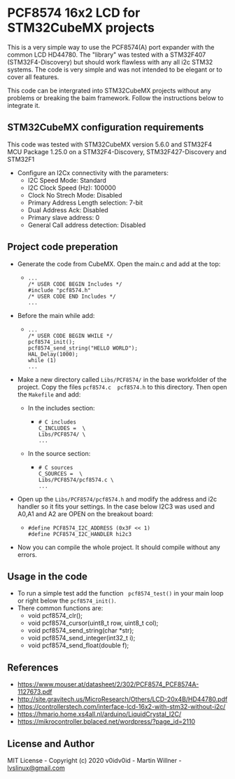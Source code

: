 # PCF8574 16x2 LCD  for STM32CubeMX projects

This is a very simple way to use the PCF8574(A) port expander with the common LCD HD44780. The "library" was tested with a STM32F407 (STM32F4-Discovery) but should work flawless with any all i2c STM32 systems. The code is very simple and was not intended to be elegant or to cover all features. 

This code can be intergrated into STM32CubeMX projects without any problems or breaking the baim framework. Follow the instructions below to integrate it.

## STM32CubeMX configuration requirements 

This code was tested with STM32CubeMX version 5.6.0 and STM32F4 MCU Package 1.25.0 on a STM32F4-Discovery, STM32F427-Discovery and STM32F1


* Configure an I2Cx connectivity with the parameters:
  * I2C Speed Mode: Standard
  * I2C Clock Speed (Hz): 100000
  * Clock No Strech Mode: Disabled
  * Primary Address Length selection: 7-bit
  * Dual Address Ack: Disabled
  * Primary slave address: 0
  * General Call address detection: Disabled

## Project code preperation 

* Generate the code from CubeMX. Open the main.c and add at the top:
  * ```
    ...
    /* USER CODE BEGIN Includes */
    #include "pcf8574.h"
    /* USER CODE END Includes */
    ...
    ```

* Before the main while add: 
  * ```
    ...
    /* USER CODE BEGIN WHILE */
    pcf8574_init();
    pcf8574_send_string("HELLO WORLD");
    HAL_Delay(1000);
    while (1)
    ...
    ```

* Make a new directory called ```Libs/PCF8574/``` in the base workfolder of the project. Copy the files ```pcf8574.c  pcf8574.h``` to this directory. Then open the ```Makefile``` and add:
  * In the includes section:
    * ```
      # C includes
      C_INCLUDES =  \
      Libs/PCF8574/ \
      ...
      ```
  * In the source section:
    * ```
      # C sources
      C_SOURCES =  \
      Libs/PCF8574/pcf8574.c \
      ...
      ```
* Open up the ```Libs/PCF8574/pcf8574.h``` and modify the address and i2c handler so it fits your settings. In the case below I2C3 was used and A0,A1 and A2 are OPEN on the breakout board:
    * ```
      #define PCF8574_I2C_ADDRESS (0x3F << 1) 
      #define PCF8574_I2C_HANDLER hi2c3
      ```
* Now you can compile the whole project. It should compile without any errors.
  
## Usage in the code

* To run a simple test add the function ``` pcf8574_test()``` in your main loop or right below the ```pcf8574_init()```.
* There common functions are:
  * void pcf8574_clr();
  * void pcf8574_cursor(uint8_t row, uint8_t col);
  * void pcf8574_send_string(char *str);
  * void pcf8574_send_integer(int32_t i);
  * void pcf8574_send_float(double f);

## References

* https://www.mouser.at/datasheet/2/302/PCF8574_PCF8574A-1127673.pdf
* http://site.gravitech.us/MicroResearch/Others/LCD-20x4B/HD44780.pdf
* https://controllerstech.com/interface-lcd-16x2-with-stm32-without-i2c/
* https://hmario.home.xs4all.nl/arduino/LiquidCrystal_I2C/
* https://mikrocontroller.bplaced.net/wordpress/?page_id=2110
  
## License and Author

MIT License - Copyright (c) 2020 v0idv0id - Martin Willner - lvslinux@gmail.com